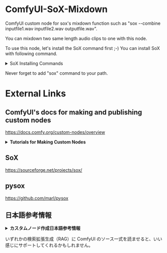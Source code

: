 # ComfyUI-SoX-Mixdown
ComfyUI custom node for sox's mixdown function such as "sox --combine inputfile1.wav inputfile2.wav outputfile.wav".

You can mixdown two same length audio clips to one with this node.

To use this node, let's install the SoX command first ;-)
You can install SoX with following command.

<details>
<summary>SoX Installing Commands</summary>

Windows
```
winget install ChrisBagwell.SoX
```

Mac
```
brew install sox
```

Linux(too many way...)
```
apt install sox
```
```
dnf install sox
```
```
pacman -S sox
```

</details>

Never forget to add "sox" command to your path.

# External Links
## ComfyUI's docs for making and publishing custom nodes
https://docs.comfy.org/custom-nodes/overview

<details> <summary> <strong> Tutorials for Making Custom Nodes</strong> </summary>

### Suzie1/ComfyUI_Guide_To_Making_Custom_Nodes: A guide to making custom nodes in ComfyUI
https://github.com/Suzie1/ComfyUI_Guide_To_Making_Custom_Nodes

### [TUTORIAL] Create a custom node in 5 minutes! (ComfyUI custom node beginners guide) : r/comfyui
https://www.reddit.com/r/comfyui/comments/18wp6oj/tutorial_create_a_custom_node_in_5_minutes/

### A Basic Guide to Creating ComfyUI Custom Nodes | Civitai
https://civitai.com/articles/4934/a-basic-guide-to-creating-comfyui-custom-nodes

</details>

## SoX
https://sourceforge.net/projects/sox/

## pysox
https://github.com/marl/pysox

## 日本語参考情報

<details> <summary> <strong> カスタムノード作成日本語参考情報 </strong> </summary>

### ComfyUIのプラグインを作る！
https://zenn.dev/4kk11/articles/4e36fc68293bd2

### ComfyUIのカスタムノードを作るには｜にゃおき
https://note.com/nyaoki_board/n/n96ab9293291c

### 「ComfyUI ノードを作ろう」タグが付けられた記事一覧 | 謎の技術研究部
https://www.ultra-noob.com/tag/comfy-ui-%E3%83%8E%E3%83%BC%E3%83%89%E3%82%92%E4%BD%9C%E3%82%8D%E3%81%86/

### ComfyUIのコードをまるごとGemini 1.5 Proに読ませてみた😂｜一般オーク
https://note.com/ippan_orc/n/naed830f52f99

### 【西川和久の不定期コラム】NVIDIAがローカルで手軽に動せるAIチャット「Chat with RTX」をリリース！その実力は？ - PC Watch
https://pc.watch.impress.co.jp/docs/column/nishikawa/1571371.html

</details>

いずれかの検索拡張生成（RAG）に ComfyUI のソース一式を読ませると、いい感じにサポートしてくれるかもしれません。
